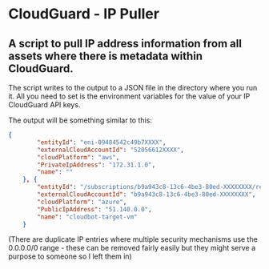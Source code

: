 # CloudGuard - IP Puller
## A script to pull IP address information from all assets where there is metadata within CloudGuard. 

The script writes to the output to a JSON file in the directory where you run it. All you need to set is the environment variables
for the value of your IP CloudGuard API keys. 

The output will be something similar to this:

```json
{
        "entityId": "eni-09484542c49b7XXXX",
        "externalCloudAccountId": "52056612XXXX",
        "cloudPlatform": "aws",
        "PrivateIpAddress": "172.31.1.0",
        "name": ""
    }, {
        "entityId": "/subscriptions/b9a943c8-13c6-4be3-80ed-XXXXXXXX/resourcegroups/rg_cloudbot/providers/microsoft.compute/virtualmachines/cloudbot-target-vm",
        "externalCloudAccountId": "b9a943c8-13c6-4be3-80ed-XXXXXXXX",
        "cloudPlatform": "azure",
        "PublicIpAddress": "51.140.0.0",
        "name": "cloudbot-target-vm"
    }
```

(There are duplicate IP entries where multiple security mechanisms use the 0.0.0.0/0 range - these can be removed fairly easily but they might serve a purpose to someone so I left them in)